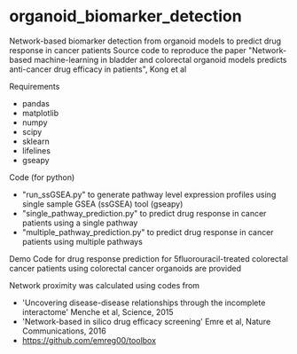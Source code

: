 # organoid_biomarker_detection
Network-based biomarker detection from organoid models to predict drug response in cancer patients
Source code to reproduce the paper "Network-based machine-learning in bladder and colorectal organoid models predicts anti-cancer drug efficacy in patients", Kong et al

Requirements
- pandas
- matplotlib
- numpy
- scipy
- sklearn
- lifelines
- gseapy


Code (for python)
- "run_ssGSEA.py" to generate pathway level expression profiles using single sample GSEA (ssGSEA) tool (gseapy)
- "single_pathway_prediction.py" to predict drug response in cancer patients using a single pathway
- "multiple_pathway_prediction.py" to predict drug response in cancer patients using multiple pathways

Demo
Code for drug response prediction for 5fluorouracil-treated colorectal cancer patients using colorectal cancer organoids are provided


Network proximity was calculated using codes from
- 'Uncovering disease-disease relationships through the incomplete interactome' Menche et al, Science, 2015
- 'Network-based in silico drug efficacy screening' Emre et al, Nature Communications, 2016
- https://github.com/emreg00/toolbox

